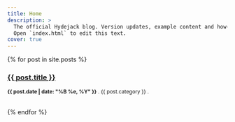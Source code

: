 ```yaml
---
title: Home
description: >
  The official Hydejack blog. Version updates, example content and how-to guides on how to blog with Jekyll.
  Open `index.html` to edit this text.
cover: true
---
```


{% for post in site.posts %}	
    <h3><a href="{{ post.url }}">{{ post.title }}</a></h3>
    <p><small><strong>{{ post.date | date: "%B %e, %Y" }}</strong> . {{ post.category }} . <a href="http://erjjones.github.com{{ post.url }}#disqus_thread"></a></small></p>			
{% endfor %}	